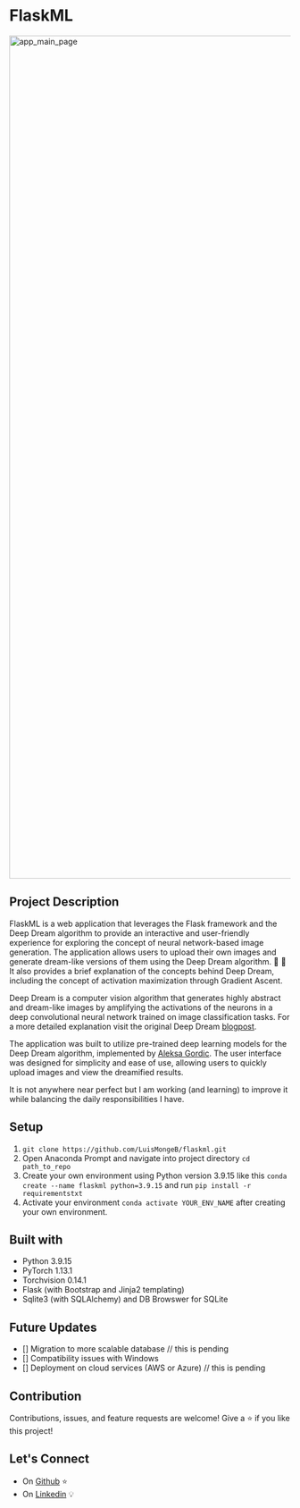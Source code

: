 # FlaskML

<img width="1509" alt="app_main_page" src="https://user-images.githubusercontent.com/65911072/217524880-85e99bef-0770-4bcb-ae3e-e3330e40c74f.png">

## Project Description

FlaskML is a web application that leverages the Flask framework and the Deep Dream algorithm to provide an interactive and user-friendly experience for exploring the concept of neural network-based image generation. The application allows users to upload their own images and generate dream-like versions of them using the Deep Dream algorithm. :art: :milky_way:
It also provides a brief explanation of the concepts behind Deep Dream, including the concept of activation maximization through Gradient Ascent.

Deep Dream is a computer vision algorithm that generates highly abstract and dream-like images by amplifying the activations of the neurons in a deep convolutional neural network trained on image classification tasks. For a more detailed explanation visit the original Deep Dream <a href="https://ai.googleblog.com/2015/06/inceptionism-going-deeper-into-neural.html">blogpost</a>.


The application was built to utilize pre-trained deep learning models for the Deep Dream algorithm, implemented by <a href="https://github.com/gordicaleksa/pytorch-deepdream">Aleksa Gordic</a>. The user interface was designed for simplicity and ease of use, allowing users to quickly upload images and view the dreamified results.

It is not anywhere near perfect but I am working (and learning) to improve it while balancing the daily responsibilities I have. 

## Setup
1. `git clone https://github.com/LuisMongeB/flaskml.git`
1. Open Anaconda Prompt and navigate into project directory `cd path_to_repo`
2. Create your own environment using Python version 3.9.15 like this `conda create --name flaskml python=3.9.15` and run `pip install -r requirementstxt`
3. Activate your environment `conda activate YOUR_ENV_NAME` after creating your own environment. 

## Built with
- Python 3.9.15
- PyTorch 1.13.1
- Torchvision 0.14.1
- Flask (with Bootstrap and Jinja2 templating)
- Sqlite3 (with SQLAlchemy) and DB Browswer for SQLite

## Future Updates
- [] Migration to more scalable database // this is pending
- [] Compatibility issues with Windows
- [] Deployment on cloud services (AWS or Azure) // this is pending 

## Contribution
Contributions, issues, and feature requests are welcome!
Give a ⭐️ if you like this project!

## Let's Connect
* On [Github](https://github.com/LuisMongeB) :star:
* On [Linkedin](https://www.linkedin.com/in/luis-diego-monge-bolanos/) :bulb:
